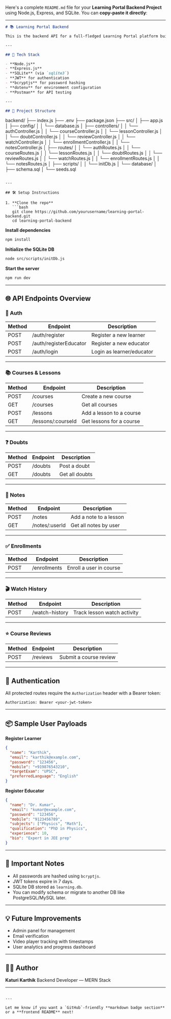 Here's a complete `README.md` file for your **Learning Portal Backend Project** using Node.js, Express, and SQLite. You can **copy-paste it directly**:

---

```markdown
# 📚 Learning Portal Backend

This is the backend API for a full-fledged Learning Portal platform built with **Node.js**, **Express.js**, and **SQLite**. The portal supports user registration, authentication, course and lesson management, doubts, enrollments, watch history, reviews, and notes.

---

## 🚀 Tech Stack

- **Node.js**
- **Express.js**
- **SQLite** (via `sqlite3`)
- **JWT** for authentication
- **bcryptjs** for password hashing
- **dotenv** for environment configuration
- **Postman** for API testing

---

## 📁 Project Structure

```

backend/
├── index.js
├── .env
├── package.json
├── src/
│   ├── app.js
│   ├── config/
│   │   └── database.js
│   ├── controllers/
│   │   └── authController.js
│   │   └── courseController.js
│   │   └── lessonController.js
│   │   └── doubtController.js
│   │   └── reviewController.js
│   │   └── watchController.js
│   │   └── enrollmentController.js
│   │   └── notesController.js
│   ├── routes/
│   │   └── authRoutes.js
│   │   └── courseRoutes.js
│   │   └── lessonRoutes.js
│   │   └── doubtRoutes.js
│   │   └── reviewRoutes.js
│   │   └── watchRoutes.js
│   │   └── enrollmentRoutes.js
│   │   └── notesRoutes.js
│   ├── scripts/
│   │   └── initDb.js
│   └── database/
│       ├── schema.sql
│       └── seeds.sql

````

---

## 🛠️ Setup Instructions

1. **Clone the repo**
   ```bash
   git clone https://github.com/yourusername/learning-portal-backend.git
   cd learning-portal-backend
````

 **Install dependencies**

   ```bash
   npm install
   ```

 **Initialize the SQLite DB**

   ```bash
   node src/scripts/initDb.js
   ```

 **Start the server**

   ```bash
   npm run dev
   ```

---

## 🌐 API Endpoints Overview

### 🔐 Auth

| Method | Endpoint               | Description               |
| ------ | ---------------------- | ------------------------- |
| POST   | /auth/register         | Register a new learner    |
| POST   | /auth/registerEducator | Register a new educator   |
| POST   | /auth/login            | Login as learner/educator |

---

### 📚 Courses & Lessons

| Method | Endpoint            | Description              |
| ------ | ------------------- | ------------------------ |
| POST   | /courses            | Create a new course      |
| GET    | /courses            | Get all courses          |
| POST   | /lessons            | Add a lesson to a course |
| GET    | /lessons/\:courseId | Get lessons for a course |

---

### ❓ Doubts

| Method | Endpoint | Description    |
| ------ | -------- | -------------- |
| POST   | /doubts  | Post a doubt   |
| GET    | /doubts  | Get all doubts |

---

### 📝 Notes

| Method | Endpoint        | Description            |
| ------ | --------------- | ---------------------- |
| POST   | /notes          | Add a note to a lesson |
| GET    | /notes/\:userId | Get all notes by user  |

---

### ✅ Enrollments

| Method | Endpoint     | Description             |
| ------ | ------------ | ----------------------- |
| POST   | /enrollments | Enroll a user in course |

---

### 🎬 Watch History

| Method | Endpoint       | Description                 |
| ------ | -------------- | --------------------------- |
| POST   | /watch-history | Track lesson watch activity |

---

### ⭐ Course Reviews

| Method | Endpoint | Description            |
| ------ | -------- | ---------------------- |
| POST   | /reviews | Submit a course review |

---

## 🔐 Authentication

All protected routes require the `Authorization` header with a Bearer token:

```
Authorization: Bearer <your-jwt-token>
```

---

## 📦 Sample User Payloads

**Register Learner**

```json
{
  "name": "Karthik",
  "email": "karthik@example.com",
  "password": "123456",
  "mobile": "+919876543210",
  "targetExam": "UPSC",
  "preferredLanguage": "English"
}
```

**Register Educator**

```json
{
  "name": "Dr. Kumar",
  "email": "kumar@example.com",
  "password": "123456",
  "mobile": "9123456789",
  "subjects": ["Physics", "Math"],
  "qualification": "PhD in Physics",
  "experience": 10,
  "bio": "Expert in JEE prep"
}
```

---

## 📌 Important Notes

* All passwords are hashed using `bcryptjs`.
* JWT tokens expire in 7 days.
* SQLite DB stored as `learning.db`.
* You can modify schema or migrate to another DB like PostgreSQL/MySQL later.

---

## 💡 Future Improvements

* Admin panel for management
* Email verification
* Video player tracking with timestamps
* User analytics and progress dashboard

---

## 🧑‍💻 Author

**Katuri Karthik**
Backend Developer — MERN Stack


---


```

---

Let me know if you want a `GitHub`-friendly **markdown badge section** or a **frontend README** next!
```
